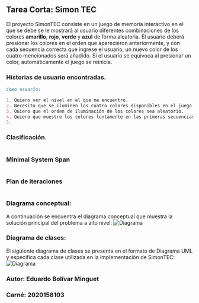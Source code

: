 ## Tarea Corta: Simon TEC

El proyecto SimonTEC consiste en un juego de memoria interactivo en el que se debe se le mostrará al usuario diferentes combinaciones de los colores **amarillo**, **rojo**, **verde** y **azul** de forma aleatoria. El usuario deberá presionar los colores en el orden que aparecieron anteriormente, y con cada secuencia correcta que ingrese el usuario, un nuevo color de los cuatro mencionados será añadido. Si el usuario se equivoca al presionar un color, automáticamente el juego se reinicia.    

### Historias de usuario encontradas.
```markdown
Como usuario:

1. Quiero ver el nivel en el que me encuentro.
2. Necesito que se iluminen los cuatro colores disponibles en el juego.
3. Quiero que el orden de iluminación de los colores sea aleatorio.
4. Quiero que muestre los colores lentamente en las primeras secuencias.
5. 
```
### Clasificación.
```markdown
```
### Minimal System Span
```markdown
```
### Plan de iteraciones
```markdown
```
### Diagrama conceptual:

A continuación se encuentra el diagrama conceptual que muestra la solución principal del problema a alto nivel: ![Diagrama](src)

### Diagrama de clases:

El siguiente diagrama de clases se presenta en el formato de Diagrama UML y especifica cada clase utilizada en la implementación de SimonTEC: ![Diagrama](src) 

### Autor: Eduardo Bolívar Minguet
### Carné: 2020158103
